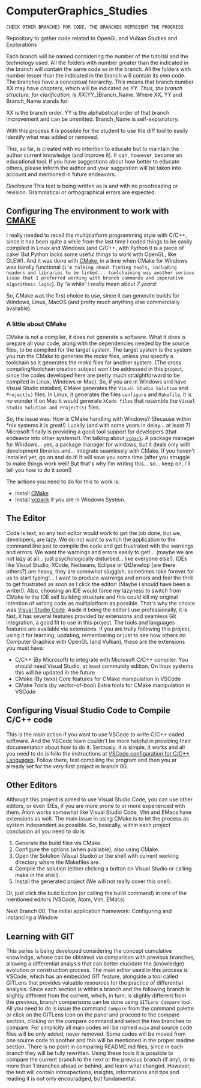 # ComputerGraphics_Studies
`CHECK OTHER BRANCHES FOR CODE. THE BRANCHES REPRESENT THE PROGRESS`

Repository to gather code related to OpenGL and Vulkan Studies and Explorations

Each branch will be named considering the number of the tutorial and the technology used. All the folders with number greater than the indicated in the branch will contain the same code as in the branch. All the folders with number lesser than the indicated in the branch will contain its own code.
The branches have a conceptual hierarchy. This means that branch number XX may have _chapters_, which will be indicated as _YY.
Thus, the branch structure, for clarification, is XX_[YY_]Branch_Name. Where XX, YY and Branch_Name stands for:

XX is the branch order.
YY is the alphabetical order of that branch improvement and can be ommitted.
Branch_Name is self-explanatory.

With this process it is possible for the student to use the diff tool to easily identify what was added or removed.

This, so far, is created with no intention to educate but to maintain the author current knowledge (and improve it). It can, however, become an educational tool. If you have suggestions about how better to educate others, please inform the author and your suggestion will be taken into account and mentioned in future endeavors.

*Disclosure* This text is being written as is and with no proofreading or revision. Grammatical or orthographical errors are expected.

## Configuring The environment to work with [CMAKE](https://cmake.org/)

I really needed to recall the multiplatform programming style with C/C++, since it has been quite a while from the last time I coded things to be easily compiled in Linux and Windows (and C/C++, with Python it is a piece of cake! But Python lacks some useful things to work with OpenGL, like GLEW). And it was done with [CMake](https://cmake.org/), in a time when CMake for Windows was barelly functional (`I'm talking about finding tools, including headers and libraries to be linked... toolchaining was another serious issue that I preferred working with branch commands and imperative algorithmic logic`). By “a while” I really mean about *7 years*!

So, CMake was the first choice to use, since it can generate builds for Windows, Linux, MacOS (and pretty much anything else commercially available).

### A little about CMake

  CMake is not a compiler, it does not generate a software. What it does is prepare all your code, along with the dependencies needed by the source files, to be compiled for the target system.
  The target system is the system you run the CMake to generate the *make* files, unless you specify a toolchain so it generates the *make* files for another system. (The cross compiling/toolchain creation subject won't be addressed in this project, since the codes developed here are pretty much straightforward to be compiled in Linux, Windows or Mac).
  So, if you are in Windows and have Visual Studio installed, CMake generates the `Visual Studio Solution` and `Project(s)` files. In Linux, it generates the files `configure` and `Makefile`, it is no wonder if on Mac it would generate `XCode files` that resemble the `Visual Studio Solution and Project(s)` files.

So, the issue was: How is CMake handling with Windows? (Because within *nix systems it is great!)
Luckily (and with some years in delay... at least 7) Microsoft finally is providing a good tool support for developers (that endeavor into other systems!). I'm talking about [`vcpack`](https://docs.microsoft.com/en-us/cpp/build/vcpkg?view=vs-2019). A package manager for Windows... yes, a package manager for windows, but it deals only with development libraries and... integrate seamlessly with CMake. If you haven't installed yet, go on and do it! It will save you some time (after you struggle to make things work well! But that's why I'm writing this... so... keep on, I'll tell you how to do it soon!)

The actions you need to do for this to work is:

* Install [CMake](https://cmake.org/)
* Install [vcpack](https://docs.microsoft.com/en-us/cpp/build/vcpkg?view=vs-2019) if you are in Windows System.

## The Editor

Code is text, so any text editor would work to get the job done, but we, developers, are lazy. We do not want to switch the application to the command line just to compile the code and get frustrated with the warnings and errors. We want the warnings and errors easily to get!... (maybe we are not lazy at all... just psychologically disturbed... like everyone else!).
IDEs like Visual Studio, XCode, Netbeans, Eclipse or QtDevelop (are there others?) are heavy, they are somewhat sluggish, sometimes take forever for us to start typing!... I want to produce warnings and errors and feel the thrill to get frustrated as soon as I click the editor! (Maybe I should have been a writer!). Also, choosing an IDE would force my lazyness to switch from CMake to the IDE self building structure and this could kill my original intention of writing code as multiplatform as possible.
That's why the choice was [Visual Studio Code](https://code.visualstudio.com/). Aside it being the editor I use professionally, it is fast, it has several features provided by extensions and seamless Git integration, a good fit to use in this project.
The tools and languages features are available via extensions. If you are trully following this project, using it for learning, updating, remembering or just to see how others do Computer Graphics with OpenGL (and Vulkan), these are the extensions you must have:

* C/C++ (By Microsoft) to integrate with Microsoft C/C++ compiler. You should need Visual Studio, at least community edition. On linux systems this will be updated in the future.
* CMake (By twxs) Core features for CMake manipulation in VSCode
* CMake Tools (by vector-of-bool) Extra tools for CMake manipulation in VSCode

## Configuring Visual Studio Code to Compile C/C++ code

This is the main action if you want to use VSCode to write C/C++ coded software. And the VSCode team couldn't be more helpful in providing their documentation about how to do it. Seriously, it is simple, it works and all you need to do is follo the instructions at [VSCode configuration for C/C++ Languages](https://code.visualstudio.com/docs/languages/cpp).
Follow there, test compiling the program and then you ar already set for the very first project in branch 00.

## Other Editors

Although this project is aimed to use Visual Studio Code, you can use other editors, or even IDEs, if you are more prone to or more experienced with them.
Atom works somewhat like Visual Studio Code, VIm and EMacs have extensions as well. The main issue in using CMake is to let the process as system independent as possible. So, basically, within each project conclusion all you need to do is:

1. Generate the build files via CMake.
2. Configure the options (when available), also using CMake.
3. Open the Solution (Visual Studio) or the shell with current working directory where the Makefiles are.
4. Compile the solution (either clicking a button on Visual Studio or calling make in the shell).
5. Install the generated project (We will not really cover this one!).

Or, just click the build button (or calling the build command) in one of the mentioned editors (VSCode, Atom, VIm, EMacs)

Next Branch 00: The initial application framework: Configuring and instancing a Window

## Learning with GIT

This series is being developed considering the concept cumulative knowledge, whose can be obtained via comparison with previous branches, allowing a differential analysis that can better elucidate the (knowledge) evolution or construction process.
The main editor used in this process is VSCode, which has an embedded GIT feature, alongside a tool called GITLens that provides valuable resources for the practice of differential analysis.
Since each section is within a branch and the following branch is slightly different from the current, which, in turn, is slightly different from the previous, branch comparisons can be done using `GITLens Compare` tool. All you need to do is issue the command `compare` from the command palette or click on the GITLens icon on the panel and proceed to the compare section, clicking on the compare command and select the two branches to compare.
For simplicity all main codes will be named `main` and source code files will be only added, never removed. Some codes will be moved from one source code to another and this will be mentioned in the proper readme section.
There is no point in comparing README.md files, since in each branch they will be fully rewritten.
Using these tools it is possible to compare the current branch to the next or the previous branch (if any), or to more than 1 branches ahead or behind, and learn what changed.
However, the text will contain introspections, insights, informations and tips and reading it is not only encouradged, but fundamental.
